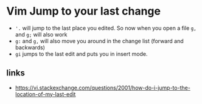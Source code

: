 # Vim Jump to your last change

- `'.` will jump to the last place you edited. So now when you open a file `g,` and `g;` will also work
- `g:` and `g,` will also move you around in the change list (forward and backwards)
- `gi` jumps to the last edit and puts you in insert mode.

## links
- https://vi.stackexchange.com/questions/2001/how-do-i-jump-to-the-location-of-my-last-edit
